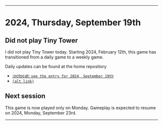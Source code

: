 
***

# 2024, Thursday, September 19th

## Did not play Tiny Tower

<!-- TODO: For each weekly entry, make sure the date is correct. The day of the week should be modified in 4 places !-->

I did not play Tiny Tower today. Starting 2024, February 12th, this game has transitioned from a daily game to a weekly game.

Daily updates can be found at the home repository

- [:octocat: `see the entry for 2024, September 19th`](https://github.com/seanpm2001/SeansLifeArchive_Images_TinyTower/tree/master/tiny%20tower/2024/09_September/19/) 
- [`(alt link)`](/tiny%20tower/2024/09_September/19/)

## Next session

This game is now played only on Monday. Gameplay is expected to resume on 2024, Monday, September 23rd.

***
